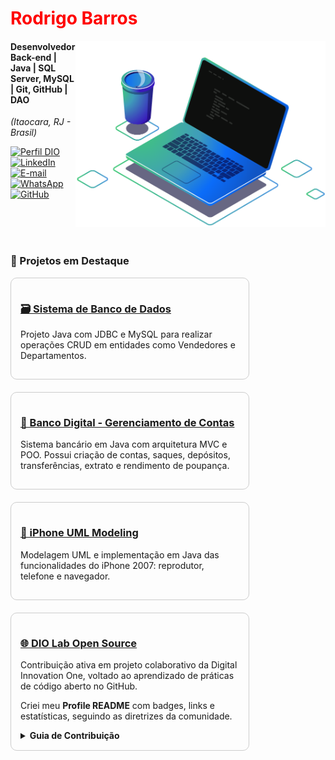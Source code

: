 <h1> 
  <a href="" style="color: #f00 !important; text-decoration: none; color: inherit;">
    <span>Rodrigo Barros</span>
  </a>
</h1>

<img src="https://raw.githubusercontent.com/090Raphael/imagens/86227742a4942ef2d095bfb6e68ad9767f208ef9/imagens/ilustra%C3%A7%C3%A3o%20de%20computador%202.png" alt="ilustração de um computador" min-width="400px" max-width="400px" width="400px" align="right">

#### Desenvolvedor Back-end | Java | SQL Server, MySQL | Git, GitHub | DAO  
<i>(Itaocara, RJ - Brasil)</i>

[![Perfil DIO](https://img.shields.io/badge/-Meu%20Perfil%20na%20DIO-0077B5?style=for-the-badge&logo=gitbook&logoColor=white)](https://www.dio.me/users/rodrigodlbarros)
[![LinkedIn](https://img.shields.io/badge/linkedin-%230077B5.svg?style=for-the-badge&logo=linkedin&logoColor=white)]()
[![E-mail](https://img.shields.io/badge/-Email-0077B5?style=for-the-badge&logo=microsoft-outlook&logoColor=white)](mailto:)
[![WhatsApp](https://img.shields.io/badge/WhatsApp-0077B5?style=for-the-badge&logo=whatsapp&logoColor=white)](https://wa.me/)
[![GitHub](https://img.shields.io/badge/GitHub-0077B5?style=for-the-badge&logo=github&logoColor=white)](https://github.com/rodrigobarr0s)


<br><br><br>


### 🚀 Projetos em Destaque

<div style="display: flex; gap: 20px; flex-wrap: wrap;">

  <div style="flex: 1; min-width: 280px; max-width: 350px; border: 1px solid #ccc; padding: 15px; border-radius: 10px;">
    <h3><a href="https://github.com/rodrigobarr0s/demo-dao-jdbc" target="_blank">🗃️ Sistema de Banco de Dados</a></h3>
    <p>Projeto Java com JDBC e MySQL para realizar operações CRUD em entidades como Vendedores e Departamentos.</p>
  </div>

  <div style="flex: 1; min-width: 280px; max-width: 350px; border: 1px solid #ccc; padding: 15px; border-radius: 10px;">
    <h3><a href="https://github.com/rodrigobarr0s/banco-digital" target="_blank">🏦 Banco Digital - Gerenciamento de Contas</a></h3>
    <p>Sistema bancário em Java com arquitetura MVC e POO. Possui criação de contas, saques, depósitos, transferências, extrato e rendimento de poupança.</p>
  </div>

  <div style="flex: 1; min-width: 280px; max-width: 350px; border: 1px solid #ccc; padding: 15px; border-radius: 10px;">
    <h3><a href="https://github.com/rodrigobarr0s/iphone-uml-modeling" target="_blank">📱 iPhone UML Modeling</a></h3>
    <p>Modelagem UML e implementação em Java das funcionalidades do iPhone 2007: reprodutor, telefone e navegador.</p>
  </div> 

  <div style="flex: 1; min-width: 280px; max-width: 350px; border: 1px solid #ccc; padding: 15px; border-radius: 10px;">
    <h3><a href="https://github.com/rodrigobarr0s/dio-lab-open-source" target="_blank">🌐 DIO Lab Open Source</a></h3>
    <p>Contribuição ativa em projeto colaborativo da Digital Innovation One, voltado ao aprendizado de práticas de código aberto no GitHub.</p>
    <p>Criei meu <strong>Profile README</strong> com badges, links e estatísticas, seguindo as diretrizes da comunidade.</p>
    <details>
      <summary><strong>Guia de Contribuição</strong></summary>
      <ul>
        <li>⭐ Adicione o projeto aos favoritos (star)</li>
        <li>📁 Crie um fork e clone localmente</li>
        <li>🌱 Crie uma branch com seu nome de usuário</li>
        <li>🧾 Crie seu Profile README com badges, stats e links</li>
        <li>💬 Crie um commit padronizado (ex: <code>feat: add rodrigobarr0s.md</code>)</li>
        <li>📤 Envie as alterações e crie um pull request</li>
      </ul>
      <p>Confira exemplos em <code>/community</code> e utilitários em <code>/utils</code>. Use sua criatividade! 💙</p>
    </details>
  </div>

</div>
